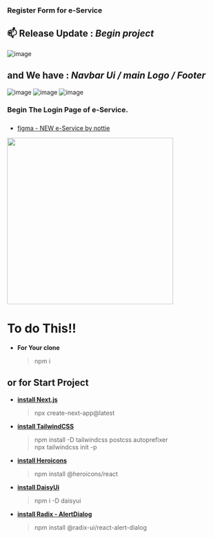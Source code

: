 ### Register Form for e-Service

## **📫 Release Update** : _Begin project_
![image](https://github.com/NAX-Solution/es-regis-page/assets/131460426/6a57f85b-5302-405d-b75b-35481cc2a3a6)


## **and We have** : _Navbar Ui / main Logo / Footer_

![image](https://github.com/NAX-Solution/es-login-page/assets/131460426/afa6c286-0873-43b1-a8a7-dd52800c8654)
![image](https://github.com/NAX-Solution/es-login-page/assets/131460426/cbbadbef-c4d7-4bd7-8df7-a7a176e6069c)
![image](https://github.com/NAX-Solution/es-login-page/assets/131460426/e08142df-bab9-474b-a869-7a47e55b531e)

### Begin The Login Page of e-Service.

#####

- [figma - NEW e-Service by nottie](https://www.figma.com/file/Sq8H0gPXLjkmhK87wU0BGn/e-service?type=design&node-id=316-3078&t=VaSMg9jQ9amyvUbm-0)

<img src="https://media.tenor.com/R6zEIJQaUh4AAAAC/we-bare-bears-ice-bear.gif" width="385px" align="center">

# To do This!!

- **For Your clone**
  > npm i

## **or for Start Project**

- **[install Next.js](https://nextjs.org/docs/getting-started/installation)**

  > npx create-next-app@latest

- **[install TailwindCSS](https://tailwindcss.com/docs/guides/nextjs)**

  > npm install -D tailwindcss postcss autoprefixer <br>
  > npx tailwindcss init -p

- **[install Heroicons](https://github.com/tailwindlabs/heroicons)**

  > npm install @heroicons/react

- **[install DaisyUi](https://daisyui.com/docs/install/)**

  > npm i -D daisyui

- **[install Radix - AlertDialog](https://www.radix-ui.com/docs/primitives/components/alert-dialog)**
  > npm install @radix-ui/react-alert-dialog
